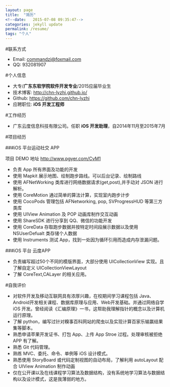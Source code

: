 ```yaml
---
layout: page
title:  "简历"
<!--date:   2015-07-08 09:35:47-->
categories: jekyll update
permalink: /resume/
tags: "个人"
---
```


<!--#刘一智-->

#联系方式
<!--- 手机: 13692589562-->
- Email: commandzi@foxmail.com
- QQ: 932081907

#个人信息
<!--- **刘一智**/男/1992-->
- 大专/**广东东软学院软件开发专业**/2015应届毕业生
- 技术博客: <http://chn-lyzhi.github.io/>
- Github: <https://github.com/chn-lyzhi>
- 应聘职位: **iOS 开发工程师**

#工作经历

- 广东云度信息科技有限公司。任职 **iOS 开发助理**，自2014年11月至2015年7月

#项目经历

###iOS 平台运动社交 APP

项目 DEMO 地址 <http://www.pgyer.com/CvM1>

* 负责 App 所有界面及功能的开发
* 使用 Mapkit 展示地图、绘制跑步路线。可以后台记录、绘制路线
* 使用 AFNetWorking 类库进行网络数据请求(get,post),并手动对 JSON 进行解析。
* 使用 CoreMotion 通过简单的算法计算，实现室内跑步计步
* 使用 CocoPods 管理包括 AFNetworking, pop, SVProgressHUD 等第三方类库
* 使用 UIView Animation 及 POP 动画库制作交互动画
* 使用 ShareSDK 进行分享到 QQ、微信的功能开发
* 使用 CoreData 存取跑步数据并按特定时间段展示数据以及使用 NSUserDefualt 类存储个人数据
* 使用 Instruments 测试 App，找到一处因为循环引用而造成内存泄漏问题。

###iOS 平台 云度APP

* 负责编写超过50个不同的模版界面，大部分使用 UICollectionView 实现。且了解自定义 UICollectionViewLayout
* 了解 CoreText,CALayer 的相关应用。

<!--项目总结：
-->

#自我评价

* 对软件开发及移动互联网具有浓厚兴趣，在校期间学习课程包括 Java、Android开发相关课程、数据库原理与应用、Web开发基础。并通过网络自学 iOS 开发。曾经阅读《汇编原理》一书，这帮助我理解指针的概念以及计算机运行原理。
* 了解 python，编写过针对糗事百科网站的爬虫以及实现计算百家乐输赢结果集等脚本。
* 熟悉申请苹果开发证书、打包 App、上传 App Stroe 过程。处理审核被拒绝 APP 有了解。
* 熟悉 Git 代码管理。
* 熟练 MVC、委托、命令、单例等 iOS 设计模式。
* 熟悉使用 StoryBoard 或代码定制视图的自动布局，了解利用 autoLayout 配合 UIView Animation 制作动画
* 仅在公开课以及在线课程学习算法及数据结构，没有系统地学习算法与数据结构以及设计模式，这是我薄弱的地方。